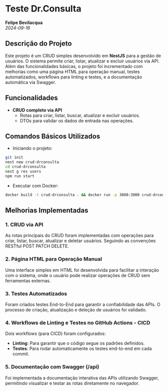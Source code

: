 # Teste Dr.Consulta
**Felipe Bevilacqua**  
*2024-09-16*

## Descrição do Projeto
Este projeto é um CRUD simples desenvolvido em **NestJS** para a gestão de usuários. O sistema permite criar, listar, atualizar e excluir usuários via API. Além das funcionalidades básicas, o projeto foi incrementado com melhorias como uma página HTML para operação manual, testes automatizados, workflows para linting e testes, e a documentação automática via Swagger.

## Funcionalidades

- **CRUD completo via API**
  - Rotas para criar, listar, buscar, atualizar e excluir usuários.
  - DTOs para validar os dados de entrada nas operações.
  

## Comandos Básicos Utilizados

- Iniciando o projeto:

```bash
git init
nest new crud-drconsulta
cd crud-drconsulta
nest g res users
npm run start
```

- Executar com Docker:

```bash
docker build -t crud-drconsulta . && docker run -p 3000:3000 crud-drconsulta
```

## Melhorias Implementadas

### 1. CRUD via API
As rotas principais do CRUD foram implementadas com operações para criar, listar, buscar, atualizar e deletar usuários.  Seguindo as convenções RESTful POST PATCH DELETE.

### 2. Página HTML para Operação Manual
Uma interface simples em HTML foi desenvolvida para facilitar a interação com o sistema, onde o usuário pode realizar operações de CRUD sem ferramentas externas.

### 3. Testes Automatizados
Foram criados testes End-to-End para garantir a confiabilidade das APIs. O processo de criação, atualização e deleção de usuários foi validado.

### 4. Workflows de Linting e Testes no GitHub Actions - CICD
Dois workflows (para CICD) foram configurados:
- **Linting**: Para garantir que o código segue os padrões definidos.
- **Testes**: Para rodar automaticamente os testes end-to-end em cada commit.

### 5. Documentação com Swagger (/api)
Foi implementada a documentação interativa das APIs utilizando Swagger, permitindo visualizar e testar as rotas diretamente no navegador.